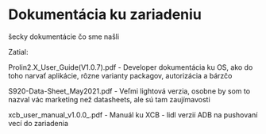 # Dokumentácia ku zariadeniu

šecky dokumentácie čo sme našli

Zatial:

Prolin2.X_User_Guide(V1.0.7).pdf - Developer dokumentácia ku OS, ako do toho narvať aplikácie, rôzne varianty packagov, autorizácia a bárzčo 

S920-Data-Sheet_May2021.pdf - Veľmi lightová verzia, osobne by som to nazval vác marketing než datasheets, ale sú tam zaujímavosti

xcb_user_manual_v1.0.0_.pdf - Manuál ku XCB - lidl verzií ADB na pushovaní vecí do zariadenia